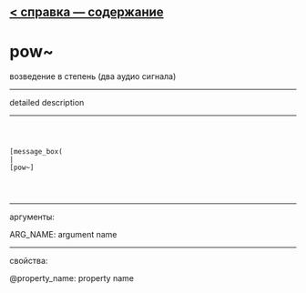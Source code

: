 [< справка — содержание](ceammc_lib.html)
---

# pow~


возведение в степень (два аудио сигнала)

---

detailed description
<br>


---


```



[message_box(                                 
|
[pow~]


            
```

---
аргументы:

ARG_NAME: argument name<br>

---
свойства:

@property_name: property name<br>

